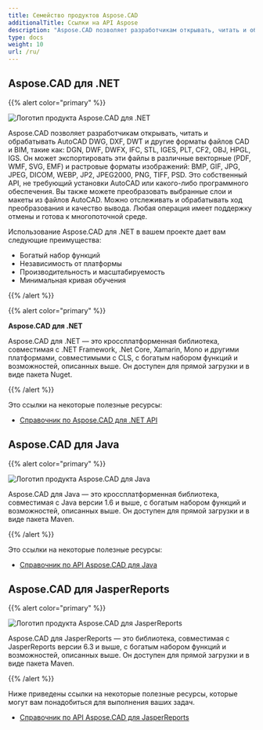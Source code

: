 ```yaml
---
title: Семейство продуктов Aspose.CAD
additionalTitle: Ссылки на API Aspose
description: "Aspose.CAD позволяет разработчикам открывать, читать и обрабатывать AutoCAD DWG, DXF, DWT и другие форматы файлов CAD и BIM, такие как: DGN, DWF, DWFX, IFC, STL, IGES, PLT, CF2, OBJ, HPGL, IGS."
type: docs
weight: 10
url: /ru/
---
```


## Aspose.CAD для .NET

{{% alert color="primary" %}}

![Логотип продукта Aspose.CAD для .NET](../home_1.png)

Aspose.CAD позволяет разработчикам открывать, читать и обрабатывать AutoCAD DWG, DXF, DWT и другие форматы файлов CAD и BIM, такие как: DGN, DWF, DWFX, IFC, STL, IGES, PLT, CF2, OBJ, HPGL, IGS. Он может экспортировать эти файлы в различные векторные (PDF, WMF, SVG, EMF) и растровые форматы изображений: BMP, GIF, JPG, JPEG, DICOM, WEBP, JP2, JPEG2000, PNG, TIFF, PSD. Это собственный API, не требующий установки AutoCAD или какого-либо программного обеспечения. Вы также можете преобразовать выбранные слои и макеты из файлов AutoCAD.
Можно отслеживать и обрабатывать ход преобразования и качество вывода. Любая операция имеет поддержку отмены и готова к многопоточной среде.

Использование Aspose.CAD для .NET в вашем проекте дает вам следующие преимущества:

- Богатый набор функций
- Независимость от платформы
- Производительность и масштабируемость
- Минимальная кривая обучения

{{% /alert %}}

{{% alert color="primary" %}}

**Aspose.CAD для .NET**

Aspose.CAD для .NET — это кроссплатформенная библиотека, совместимая с .NET Framework, .Net Core, Xamarin, Mono и другими платформами, совместимыми с CLS, с богатым набором функций и возможностей, описанных выше. Он доступен для прямой загрузки и в виде пакета Nuget.

{{% /alert %}}



Это ссылки на некоторые полезные ресурсы:
- [Справочник по Aspose.CAD для .NET API](/cad/ru/net/)


## Aspose.CAD для Java

{{% alert color="primary" %}}

![Логотип продукта Aspose.CAD для Java](../home_2.png)

Aspose.CAD для Java — это кроссплатформенная библиотека, совместимая с Java версии 1.6 и выше, с богатым набором функций и возможностей, описанных выше. Он доступен для прямой загрузки и в виде пакета Maven.

{{% /alert %}}


Это ссылки на некоторые полезные ресурсы:
- [Справочник по API Aspose.CAD для Java](/cad/java/)


## Aspose.CAD для JasperReports

{{% alert color="primary" %}}

![Логотип продукта Aspose.CAD для JasperReports](../home_3.png)

Aspose.CAD для JasperReports — это библиотека, совместимая с JasperReports версии 6.3 и выше, с богатым набором функций и возможностей, описанных выше. Он доступен для прямой загрузки и в виде пакета Maven.

{{% /alert %}}

Ниже приведены ссылки на некоторые полезные ресурсы, которые могут вам понадобиться для выполнения ваших задач.
- [Справочник по API Aspose.CAD для JasperReports](/cad/jasperreports/)
